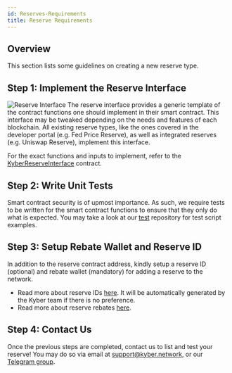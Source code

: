 ```yaml
---
id: Reserves-Requirements
title: Reserve Requirements
---
```

[//]: # (tagline)
## Overview
This section lists some guidelines on creating a new reserve type.

## Step 1: Implement the Reserve Interface
![Reserve Interface](/uploads/reserveinterface.png "Reserve Interface")
The reserve interface provides a generic template of the contract functions one should implement in their smart contract. This interface may be tweaked depending on the needs and features of each blockchain. All existing reserve types, like the ones covered in the developer portal (e.g. Fed Price Reserve), as well as integrated reserves (e.g. Uniswap Reserve), implement this interface.

For the exact functions and inputs to implement, refer to the [KyberReserveInterface](api_abi-ikyberreserve.md) contract.

## Step 2: Write Unit Tests
Smart contract security is of upmost importance. As such, we require tests to be written for the smart contract functions to ensure that they only do what is expected. You may take a look at our [test](https://github.com/KyberNetwork/smart-contracts/tree/master/test) repository for test script examples.

## Step 3: Setup Rebate Wallet and Reserve ID
In addition to the reserve contract address, kindly setup a reserve ID (optional) and rebate wallet (mandatory) for adding a reserve to the network.

- Read more about reserve IDs [here](reserves-resIDs.md). It will be automatically generated by the Kyber team if there is no preference.
- Read more about reserve rebates [here](reserves-rebates.md).

## Step 4: Contact Us
Once the previous steps are completed, contact us to list and test your reserve! You may do so via email at support@kyber.network, or our [Telegram group](https://t.me/kyberdeveloper).
